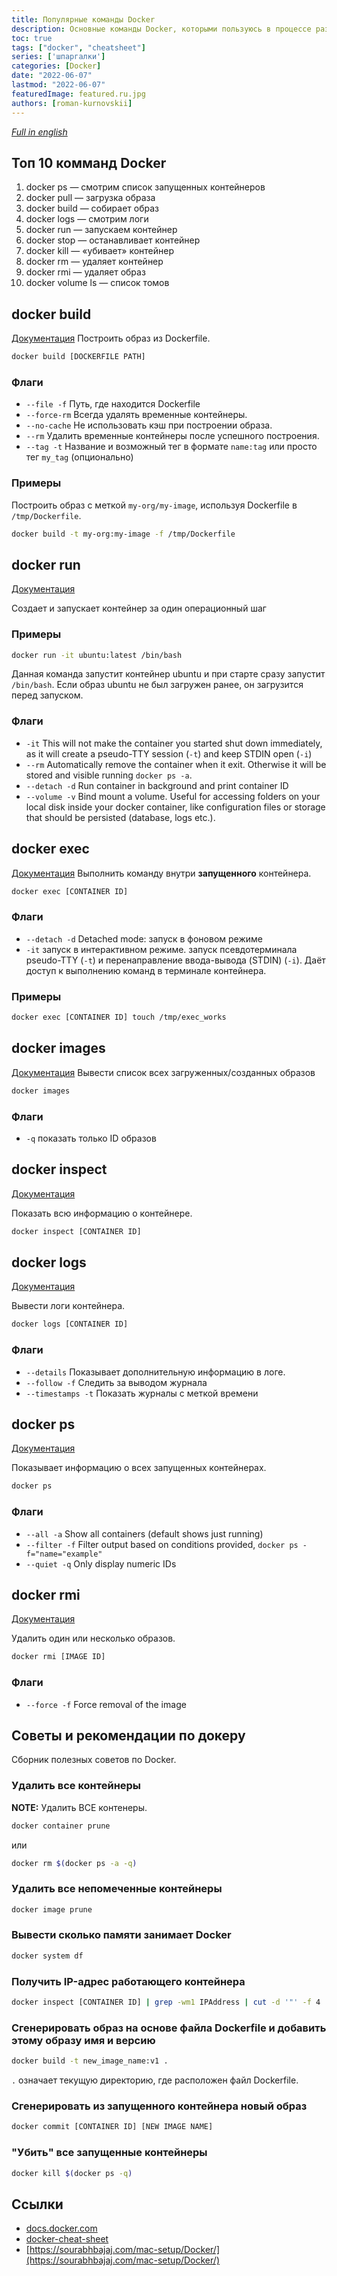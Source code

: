 ```yaml
---
title: Популярные команды Docker
description: Основные команды Docker, которыми пользуюсь в процессе разработки.
toc: true
tags: ["docker", "cheatsheet"]
series: ['шпаргалки']
categories: [Docker]
date: "2022-06-07"
lastmod: "2022-06-07"
featuredImage: featured.ru.jpg
authors: [roman-kurnovskii]
---
```


*[Full in english](http://localhost:1313/en/posts/docker-commands/)*

## Топ 10 комманд Docker
1. docker ps — смотрим список запущенных контейнеров
2. docker pull — загрузка образа
3. docker build — собирает образ
4. docker logs — смотрим логи
5. docker run — запускаем контейнер
6. docker stop — останавливает контейнер
7. docker kill — «убивает» контейнер
8. docker rm — удаляет контейнер
9. docker rmi — удаляет образ
10. docker volume ls — список томов

## docker build
[Документация](https://docs.docker.com/engine/reference/commandline/build/)
Построить образ из Dockerfile.

```sh
docker build [DOCKERFILE PATH]
```

### Флаги

- `--file -f` Путь, где находится Dockerfile
- `--force-rm` Всегда удалять временные контейнеры.
- `--no-cache` Не использовать кэш при построении образа.
- `--rm` Удалить временные контейнеры после успешного построения.
- `--tag -t` Название и возможный тег в формате `name:tag` или просто тег `my_tag` (опционально)

### Примеры

Построить образ с меткой `my-org/my-image`, используя Dockerfile в `/tmp/Dockerfile`.

```sh
docker build -t my-org:my-image -f /tmp/Dockerfile
```

## docker run
[Документация](https://docs.docker.com/engine/reference/commandline/run/)

Создает и запускает контейнер за один операционный шаг

### Примеры

```sh
docker run -it ubuntu:latest /bin/bash
```
Данная команда запустит контейнер ubuntu и при старте сразу запустит `/bin/bash`. Если  образ ubuntu не был загружен ранее, он загрузится перед запуском.

### Флаги

- `-it` This will not make the container you started shut down immediately, as
it will create a pseudo-TTY session (`-t`) and keep STDIN open (`-i`)
- `--rm` Automatically remove the container when it exit. Otherwise it will be
stored and visible running `docker ps -a`.
- `--detach -d` Run container in background and print container ID
- `--volume -v` Bind mount a volume. Useful for accessing folders on your local
disk inside your docker container, like configuration files or storage that
should be persisted (database, logs etc.).

## docker exec
[Документация](https://docs.docker.com/engine/reference/commandline/exec/)
Выполнить команду внутри **запущенного** контейнера.

```sh
docker exec [CONTAINER ID]
```
### Флаги

- `--detach -d` Detached mode: запуск в фоновом режиме
- `-it` запуск в интерактивном режиме. запуск псевдотерминала pseudo-TTY  (`-t`) и перенаправление ввода-вывода (STDIN) (`-i`). Даёт доступ к выполнению команд в терминале контейнера.

### Примеры

```sh
docker exec [CONTAINER ID] touch /tmp/exec_works
```
## docker images
[Документация](https://docs.docker.com/engine/reference/commandline/images/)
Вывести список всех загруженных/созданных образов

```sh
docker images
```

### Флаги

- `-q` показать только ID образов

## docker inspect
[Документация](https://docs.docker.com/engine/reference/commandline/inspect)

Показать всю информацию о контейнере.

```sh
docker inspect [CONTAINER ID]
```

## docker logs
[Документация](https://docs.docker.com/engine/reference/commandline/logs/)

Вывести логи контейнера.

```sh
docker logs [CONTAINER ID]
```

### Флаги

- `--details`  Показывает дополнительную информацию в логе.
- `--follow -f` Следить за выводом журнала
- `--timestamps -t` Показать журналы с меткой времени

## docker ps
[Документация](https://docs.docker.com/engine/reference/commandline/ps/)

Показывает информацию о всех запущенных контейнерах.


```sh
docker ps
```

### Флаги

- `--all -a` Show all containers (default shows just running)
- `--filter -f` Filter output based on conditions provided, `docker ps -f="name="example"`
- `--quiet -q` Only display numeric IDs

## docker rmi
[Документация](https://docs.docker.com/engine/reference/commandline/rmi/)

Удалить один или несколько образов.

```sh
docker rmi [IMAGE ID]
```

### Флаги

- `--force -f` Force removal of the image


## Советы и рекомендации по докеру

Сборник полезных советов по Docker.

### Удалить все контейнеры

**NOTE:** Удалить ВСЕ контенеры.

```sh
docker container prune
```

или

```sh
docker rm $(docker ps -a -q)
```

### Удалить все непомеченные контейнеры

```sh
docker image prune
```

### Вывести сколько памяти занимает Docker

```sh
docker system df
```

### Получить IP-адрес работающего контейнера

```sh
docker inspect [CONTAINER ID] | grep -wm1 IPAddress | cut -d '"' -f 4
```

### Сгенерировать образ на основе файла Dockerfile и добавить этому образу имя и версию
  
```sh
docker build -t new_image_name:v1 .
```

`.` означает текущую директорию, где расположен файл Dockerfile.

### Сгенерировать из запущенного контейнера новый образ
  
```sh
docker commit [CONTAINER ID] [NEW IMAGE NAME]
```

### "Убить" все запущенные контейнеры

```sh
docker kill $(docker ps -q)
```

## Ссылки

- [docs.docker.com](https://docs.docker.com/engine/reference/run/)
- [docker-cheat-sheet](https://github.com/wsargent/docker-cheat-sheet)
- [https://sourabhbajaj.com/mac-setup/Docker/](https://sourabhbajaj.com/mac-setup/Docker/)

